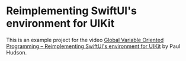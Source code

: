 # Reimplementing SwiftUI's environment for UIKit

This is an example project for the video [Global Variable Oriented Programming – Reimplementing SwiftUI's environment for UIKit](https://www.youtube.com/watch?v=UUGk2HPbtMg&list=LL8WYQW2Dd0ueBEzgPeigRRg&index=15&t=1149s) by Paul Hudson.
